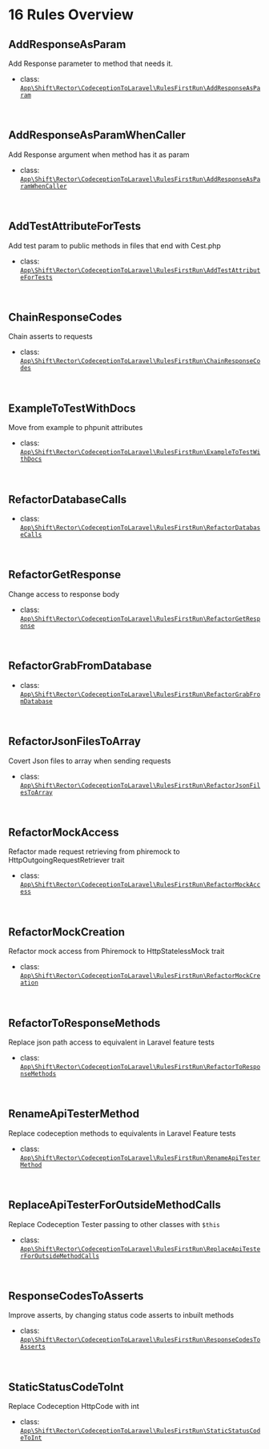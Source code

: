 # 16 Rules Overview

## AddResponseAsParam

Add Response parameter to method that needs it.

- class: [`App\Shift\Rector\CodeceptionToLaravel\RulesFirstRun\AddResponseAsParam`](RulesFirstRun/AddResponseAsParam.php)

<br>

## AddResponseAsParamWhenCaller

Add Response argument when method has it as param

- class: [`App\Shift\Rector\CodeceptionToLaravel\RulesFirstRun\AddResponseAsParamWhenCaller`](RulesFirstRun/AddResponseAsParamWhenCaller.php)

<br>

## AddTestAttributeForTests

Add test param to public methods in files that end with Cest.php

- class: [`App\Shift\Rector\CodeceptionToLaravel\RulesFirstRun\AddTestAttributeForTests`](RulesFirstRun/AddTestAttributeForTests.php)

<br>

## ChainResponseCodes

Chain asserts to requests

- class: [`App\Shift\Rector\CodeceptionToLaravel\RulesFirstRun\ChainResponseCodes`](RulesFirstRun/ChainResponseCodes.php)

<br>

## ExampleToTestWithDocs

Move from example to phpunit attributes

- class: [`App\Shift\Rector\CodeceptionToLaravel\RulesFirstRun\ExampleToTestWithDocs`](RulesFirstRun/ExampleToTestWithDocs.php)

<br>

## RefactorDatabaseCalls


- class: [`App\Shift\Rector\CodeceptionToLaravel\RulesFirstRun\RefactorDatabaseCalls`](RulesFirstRun/RefactorDatabaseCalls.php)

<br>

## RefactorGetResponse

Change access to response body

- class: [`App\Shift\Rector\CodeceptionToLaravel\RulesFirstRun\RefactorGetResponse`](RulesFirstRun/RefactorGetResponse.php)

<br>

## RefactorGrabFromDatabase


- class: [`App\Shift\Rector\CodeceptionToLaravel\RulesFirstRun\RefactorGrabFromDatabase`](RulesFirstRun/RefactorGrabFromDatabase.php)

<br>

## RefactorJsonFilesToArray

Covert Json files to array when sending requests

- class: [`App\Shift\Rector\CodeceptionToLaravel\RulesFirstRun\RefactorJsonFilesToArray`](RulesFirstRun/RefactorJsonFilesToArray.php)

<br>

## RefactorMockAccess

Refactor made request retrieving from phiremock to HttpOutgoingRequestRetriever trait

- class: [`App\Shift\Rector\CodeceptionToLaravel\RulesFirstRun\RefactorMockAccess`](RulesFirstRun/RefactorMockAccess.php)

<br>

## RefactorMockCreation

Refactor mock access from Phiremock to HttpStatelessMock trait

- class: [`App\Shift\Rector\CodeceptionToLaravel\RulesFirstRun\RefactorMockCreation`](RulesFirstRun/RefactorMockCreation.php)

<br>

## RefactorToResponseMethods

Replace json path access to equivalent in Laravel feature tests

- class: [`App\Shift\Rector\CodeceptionToLaravel\RulesFirstRun\RefactorToResponseMethods`](RulesFirstRun/RefactorToResponseMethods.php)

<br>

## RenameApiTesterMethod

Replace codeception methods to equivalents in Laravel Feature tests

- class: [`App\Shift\Rector\CodeceptionToLaravel\RulesFirstRun\RenameApiTesterMethod`](RulesFirstRun/RenameApiTesterMethod.php)

<br>

## ReplaceApiTesterForOutsideMethodCalls

Replace Codeception Tester passing to other classes with `$this`

- class: [`App\Shift\Rector\CodeceptionToLaravel\RulesFirstRun\ReplaceApiTesterForOutsideMethodCalls`](RulesFirstRun/ReplaceApiTesterForOutsideMethodCalls.php)

<br>

## ResponseCodesToAsserts

Improve asserts, by changing status code asserts to inbuilt methods

- class: [`App\Shift\Rector\CodeceptionToLaravel\RulesFirstRun\ResponseCodesToAsserts`](RulesFirstRun/ResponseCodesToAsserts.php)

<br>

## StaticStatusCodeToInt

Replace Codeception HttpCode with int

- class: [`App\Shift\Rector\CodeceptionToLaravel\RulesFirstRun\StaticStatusCodeToInt`](RulesFirstRun/StaticStatusCodeToInt.php)

<br>

